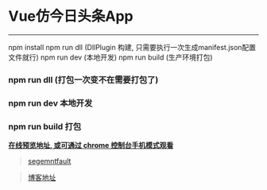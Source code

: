 # Vue仿今日头条App

---


npm install
npm run dll (DllPlugin 构建, 只需要执行一次生成manifest.json配置文件就行)
npm run dev (本地开发)
npm run build (生产环境打包)

### npm run dll (打包一次变不在需要打包了)
### npm run dev 本地开发
### npm run build 打包

**[在线预览地址, 或可通过 chrome 控制台手机模式观看](http://dzblog.cn/cases/vue-toutiao/index.html)**

> [segemntfault](https://segmentfault.com/a/1190000013153782?utm_source=index-newest)

> [博客地址](http://dzblog.cn/article/5a78609ec153997e3417a6d4)
